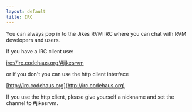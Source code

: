 ```yaml
--- 
layout: default 
title: IRC
---
```


You can always pop in to the Jikes RVM IRC where you can chat with RVM developers and users.

If you have a IRC client use:

[irc://irc.codehaus.org/#jikesrvm](irc://irc.codehaus.org/#jikesrvm)

or if you don't you can use the http client interface

[http://irc.codehaus.org](http://irc.codehaus.org)

If you use the http client, please give yourself a nickname and set the channel to #jikesrvm.

